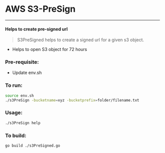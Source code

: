 # AWS S3-PreSign
----
#### Helps to create pre-signed url

> S3PreSigned helps to create a signed url for a given s3 object.

- Helps to open S3 object for 72 hours

###  Pre-requisite:

- Update env.sh


###  To run:
```sh
source env.sh
./s3PreSign -bucketname=xyz -bucketprefix=folder/filename.txt
```

### Usage:
```sh
./s3PreSign help
```

### To build:
```sh
go build ./s3PreSigned.go
```